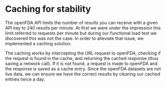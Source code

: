 # Caching for stability

The openFDA API limits the number of results you can receive with a given API key to 240 results per minute. At first we were under the impression this limit referred to requests per minute but during our functional load test we discovered this was not the case. In order to alleviate that issue, we implemented a caching solution.

The caching works by intercepting the URL request to openFDA, checking if the request is found in the cache, and returning the cached response (thus saving a network call). If it is not found, a request is made to openFDA and the response is saved as a cache entry. Since the openFDA datasets are not live data, we can ensure we have the correct results by clearing our cached entries twice a day. 
